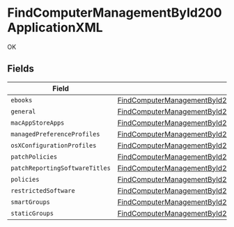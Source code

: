 # FindComputerManagementById200ApplicationXML

OK


## Fields

| Field                                                                                                                                                                           | Type                                                                                                                                                                            | Required                                                                                                                                                                        | Description                                                                                                                                                                     |
| ------------------------------------------------------------------------------------------------------------------------------------------------------------------------------- | ------------------------------------------------------------------------------------------------------------------------------------------------------------------------------- | ------------------------------------------------------------------------------------------------------------------------------------------------------------------------------- | ------------------------------------------------------------------------------------------------------------------------------------------------------------------------------- |
| `ebooks`                                                                                                                                                                        | [FindComputerManagementById200ApplicationXMLEbooks](../../models/operations/findcomputermanagementbyid200applicationxmlebooks.md)[]                                             | :heavy_minus_sign:                                                                                                                                                              | N/A                                                                                                                                                                             |
| `general`                                                                                                                                                                       | [FindComputerManagementById200ApplicationXMLGeneral](../../models/operations/findcomputermanagementbyid200applicationxmlgeneral.md)                                             | :heavy_minus_sign:                                                                                                                                                              | N/A                                                                                                                                                                             |
| `macAppStoreApps`                                                                                                                                                               | [FindComputerManagementById200ApplicationXMLMacAppStoreApps](../../models/operations/findcomputermanagementbyid200applicationxmlmacappstoreapps.md)[]                           | :heavy_minus_sign:                                                                                                                                                              | N/A                                                                                                                                                                             |
| `managedPreferenceProfiles`                                                                                                                                                     | [FindComputerManagementById200ApplicationXMLManagedPreferenceProfiles](../../models/operations/findcomputermanagementbyid200applicationxmlmanagedpreferenceprofiles.md)[]       | :heavy_minus_sign:                                                                                                                                                              | N/A                                                                                                                                                                             |
| `osXConfigurationProfiles`                                                                                                                                                      | [FindComputerManagementById200ApplicationXMLOsXConfigurationProfiles](../../models/operations/findcomputermanagementbyid200applicationxmlosxconfigurationprofiles.md)[]         | :heavy_minus_sign:                                                                                                                                                              | N/A                                                                                                                                                                             |
| `patchPolicies`                                                                                                                                                                 | [FindComputerManagementById200ApplicationXMLPatchPolicies](../../models/operations/findcomputermanagementbyid200applicationxmlpatchpolicies.md)[]                               | :heavy_minus_sign:                                                                                                                                                              | N/A                                                                                                                                                                             |
| `patchReportingSoftwareTitles`                                                                                                                                                  | [FindComputerManagementById200ApplicationXMLPatchReportingSoftwareTitles](../../models/operations/findcomputermanagementbyid200applicationxmlpatchreportingsoftwaretitles.md)[] | :heavy_minus_sign:                                                                                                                                                              | N/A                                                                                                                                                                             |
| `policies`                                                                                                                                                                      | [FindComputerManagementById200ApplicationXMLPolicies](../../models/operations/findcomputermanagementbyid200applicationxmlpolicies.md)[]                                         | :heavy_minus_sign:                                                                                                                                                              | N/A                                                                                                                                                                             |
| `restrictedSoftware`                                                                                                                                                            | [FindComputerManagementById200ApplicationXMLRestrictedSoftware](../../models/operations/findcomputermanagementbyid200applicationxmlrestrictedsoftware.md)[]                     | :heavy_minus_sign:                                                                                                                                                              | N/A                                                                                                                                                                             |
| `smartGroups`                                                                                                                                                                   | [FindComputerManagementById200ApplicationXMLSmartGroups](../../models/operations/findcomputermanagementbyid200applicationxmlsmartgroups.md)[]                                   | :heavy_minus_sign:                                                                                                                                                              | N/A                                                                                                                                                                             |
| `staticGroups`                                                                                                                                                                  | [FindComputerManagementById200ApplicationXMLStaticGroups](../../models/operations/findcomputermanagementbyid200applicationxmlstaticgroups.md)[]                                 | :heavy_minus_sign:                                                                                                                                                              | N/A                                                                                                                                                                             |